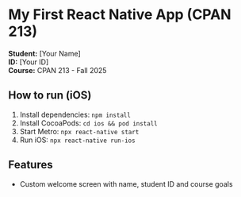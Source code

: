 # My First React Native App (CPAN 213)

**Student:** [Your Name]  
**ID:** [Your ID]  
**Course:** CPAN 213 - Fall 2025

## How to run (iOS)
1. Install dependencies: `npm install`
2. Install CocoaPods: `cd ios && pod install`
3. Start Metro: `npx react-native start`
4. Run iOS: `npx react-native run-ios`

## Features
- Custom welcome screen with name, student ID and course goals

